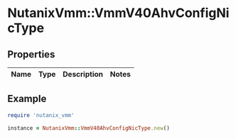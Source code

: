 # NutanixVmm::VmmV40AhvConfigNicType

## Properties

| Name | Type | Description | Notes |
| ---- | ---- | ----------- | ----- |

## Example

```ruby
require 'nutanix_vmm'

instance = NutanixVmm::VmmV40AhvConfigNicType.new()
```

